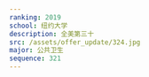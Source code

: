 ```yaml
---
ranking: 2019
school: 纽约大学
description: 全美第三十
src: /assets/offer_update/324.jpg
major: 公共卫生
sequence: 321
---
```

